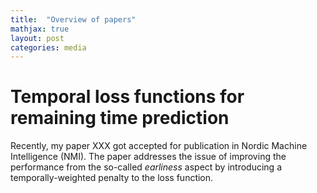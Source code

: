 ```yaml
---
title:  "Overview of papers"
mathjax: true
layout: post
categories: media
---
```


# Temporal loss functions for remaining time prediction
Recently, my paper XXX got accepted for publication in Nordic Machine Intelligence (NMI). The paper addresses the issue of improving the performance from the so-called _earliness_ aspect by introducing a temporally-weighted penalty to the loss function.


